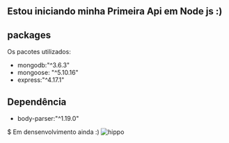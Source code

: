 ## Estou iniciando minha Primeira Api em Node js :)

	
## packages
Os pacotes utilizados:
* mongodb:"^3.6.3"
* mongoose: "^5.10.16"
* express:"^4.17.1"
	
## Dependência 
* body-parser:"^1.19.0"

$ Em densenvolvimento ainda :)
 ![hippo](https://giphy.com/gifs/LO8ipFG7sfgAPRyJW7/html5)

